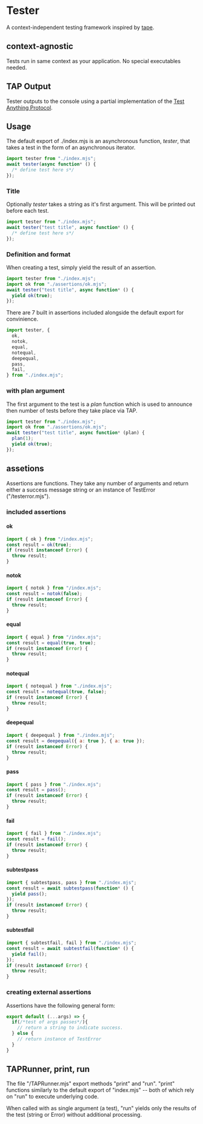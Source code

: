 # Tester

A context-independent testing framework inspired by [tape](https://github.com/substack/tape).

## context-agnostic

Tests run in same context as your application. No special executables needed.

## TAP Output

Tester outputs to the console using a partial implementation of the [Test Anything Protocol](https://testanything.org/tap-specification.html).

## Usage

The default export of ./index.mjs is an asynchronous function,
_tester_, that takes a test in the form of an asynchronous iterator.

```javascript
import tester from "./index.mjs";
await tester(async function* () {
  /* define test here s*/
});
```

### Title

Optionally _tester_ takes a string as it's first argument.
This will be printed out before each test.

```javascript
import tester from "./index.mjs";
await tester("test title", async function* () {
  /* define test here s*/
});
```

### Definition and format

When creating a test, simply yield the result of an assertion.

```javascript
import tester from "./index.mjs";
import ok from "./assertions/ok.mjs";
await tester("test title", async function* () {
  yield ok(true);
});
```

There are 7 built in assertions
included alongside the default export for convinience.

```javascript
import tester, {
  ok,
  notok,
  equal,
  notequal,
  deepequal,
  pass,
  fail,
} from "./index.mjs";
```

### with plan argument

The first argument to the test is a _plan_ function which is used to
announce then number of tests before they take place via TAP.

```javascript
import tester from "./index.mjs";
import ok from "./assertions/ok.mjs";
await tester("test title", async function* (plan) {
  plan(1);
  yield ok(true);
});
```

## assetions

Assertions are functions.
They take any number of arguments
and return either a success message string
or an instance of TestError ("/testerror.mjs").

### included assertions

#### ok

```javascript
import { ok } from "/index.mjs";
const result = ok(true);
if (result instanceof Error) {
  throw result;
}
```

#### notok

```javascript
import { notok } from "/index.mjs";
const result = notok(false);
if (result instanceof Error) {
  throw result;
}
```

#### equal

```javascript
import { equal } from "/index.mjs";
const result = equal(true, true);
if (result instanceof Error) {
  throw result;
}
```

#### notequal

```javascript
import { notequal } from "./index.mjs";
const result = notequal(true, false);
if (result instanceof Error) {
  throw result;
}
```

#### deepequal

```javascript
import { deepequal } from "./index.mjs";
const result = deepequal({ a: true }, { a: true });
if (result instanceof Error) {
  throw result;
}
```

#### pass

```javascript
import { pass } from "./index.mjs";
const result = pass();
if (result instanceof Error) {
  throw result;
}
```

#### fail

```javascript
import { fail } from "./index.mjs";
const result = fail();
if (result instanceof Error) {
  throw result;
}
```

#### subtestpass

```javascript
import { subtestpass, pass } from "./index.mjs";
const result = await subtestpass(function* () {
  yield pass();
});
if (result instanceof Error) {
  throw result;
}
```

#### subtestfail

```javascript
import { subtestfail, fail } from "./index.mjs";
const result = await subtestfail(function* () {
  yield fail();
});
if (result instanceof Error) {
  throw result;
}
```

### creating external assertions

Assertions have the following general form:

```javascript
export default (...args) => {
  if(/*test of args passes*/){
    // return a string to indicate success.
  } else {
    // return instance of TestError
  }
}
```

## TAPRunner, print, run

The file "/TAPRunner.mjs" export methods "print" and "run".
"print" functions similarly to the default export of "index.mjs" --
both of which rely on "run" to execute underlying code.

When called with as single argument (a test),
"run" yields only the results of the test (string or Error) without additional processing.
